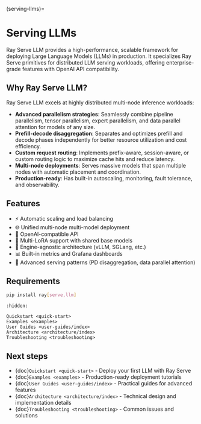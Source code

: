 (serving-llms)=

# Serving LLMs

Ray Serve LLM provides a high-performance, scalable framework for deploying Large Language Models (LLMs) in production. It specializes Ray Serve primitives for distributed LLM serving workloads, offering enterprise-grade features with OpenAI API compatibility.

## Why Ray Serve LLM?

Ray Serve LLM excels at highly distributed multi-node inference workloads:

- **Advanced parallelism strategies**: Seamlessly combine pipeline parallelism, tensor parallelism, expert parallelism, and data parallel attention for models of any size.
- **Prefill-decode disaggregation**: Separates and optimizes prefill and decode phases independently for better resource utilization and cost efficiency.
- **Custom request routing**: Implements prefix-aware, session-aware, or custom routing logic to maximize cache hits and reduce latency.
- **Multi-node deployments**: Serves massive models that span multiple nodes with automatic placement and coordination.
- **Production-ready**: Has built-in autoscaling, monitoring, fault tolerance, and observability.

## Features

- ⚡️ Automatic scaling and load balancing
- 🌐 Unified multi-node multi-model deployment
- 🔌 OpenAI-compatible API
- 🔄 Multi-LoRA support with shared base models
- 🚀 Engine-agnostic architecture (vLLM, SGLang, etc.)
- 📊 Built-in metrics and Grafana dashboards
- 🎯 Advanced serving patterns (PD disaggregation, data parallel attention)

## Requirements

```bash
pip install ray[serve,llm]
```

```{toctree}
:hidden:

Quickstart <quick-start>
Examples <examples>
User Guides <user-guides/index>
Architecture <architecture/index>
Troubleshooting <troubleshooting>
```

## Next steps

- {doc}`Quickstart <quick-start>` - Deploy your first LLM with Ray Serve
- {doc}`Examples <examples>` - Production-ready deployment tutorials
- {doc}`User Guides <user-guides/index>` - Practical guides for advanced features
- {doc}`Architecture <architecture/index>` - Technical design and implementation details
- {doc}`Troubleshooting <troubleshooting>` - Common issues and solutions
